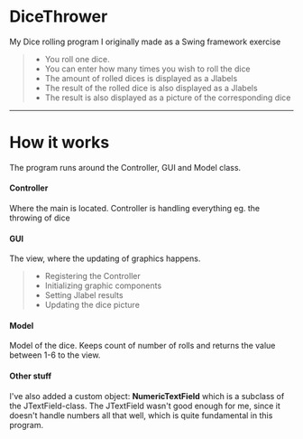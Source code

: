 # DiceThrower
My Dice rolling program I originally made as a Swing framework exercise
> - You roll one dice.
> - You can enter how many times you wish to roll the dice
> - The amount of rolled dices is displayed as a Jlabels
> - The result of the rolled dice is also displayed as a Jlabels 
> - The result is also displayed as a picture of the corresponding dice

----------
# How it works
The program runs around the Controller, GUI and Model class.
#### Controller
Where the main is located. Controller is handling everything eg. the throwing of dice
#### GUI
The view, where the updating of graphics happens. 
> - Registering the Controller
> - Initializing graphic components
> - Setting Jlabel results
> - Updating the dice picture

#### Model
Model of the dice. Keeps count of number of rolls and returns the value between 1-6 to the view.

#### Other stuff
I've also added a custom object: **NumericTextField** which is a subclass of the JTextField-class.
The JTextField wasn't good enough for me, since it doesn't handle numbers all that well, which is quite fundamental in this program.
